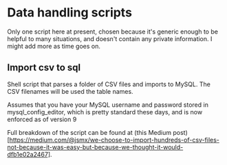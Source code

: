 # Data handling scripts
Only one script here at present, chosen because it's generic enough to be helpful to many situations, and doesn't contain any private information. I might add more as time goes on.

## Import csv to sql

Shell script that parses a folder of CSV files and imports to MySQL. 
The CSV filenames will be used the table names.

Assumes that you have your MySQL username and password stored in mysql_config_editor, which is pretty standard these days, and is now enforced as of version 9

Full breakdown of the script can be found at (this Medium post)[https://medium.com/@jsmx/we-choose-to-import-hundreds-of-csv-files-not-because-it-was-easy-but-because-we-thought-it-would-dfb1e02a2467].